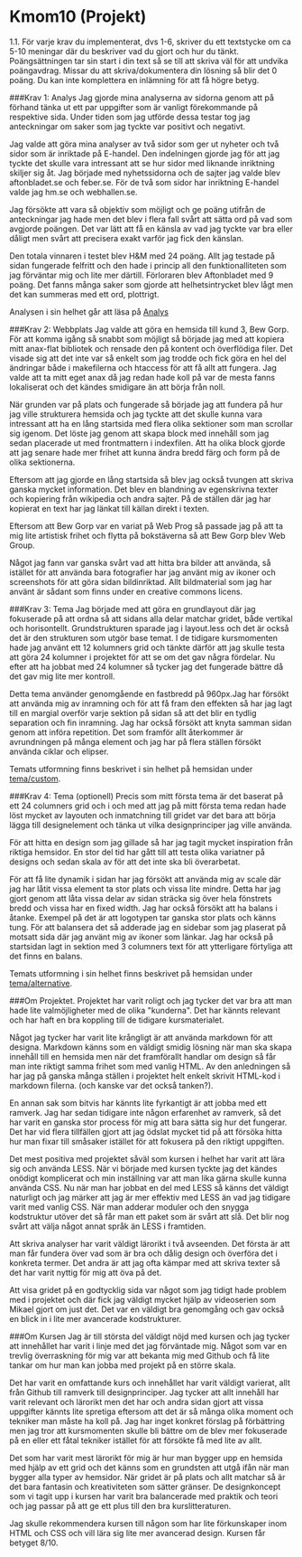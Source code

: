 Kmom10 (Projekt)
===============================

1.1. För varje krav du implementerat, dvs 1-6, skriver du ett textstycke om ca 5-10 meningar där du beskriver vad du gjort och hur du tänkt. Poängsättningen tar sin start i din text så se till att skriva väl för att undvika poängavdrag. Missar du att skriva/dokumentera din lösning så blir det 0 poäng. Du kan inte komplettera en inlämning för att få högre betyg.

###Krav 1: Analys
Jag gjorde mina analyserna av sidorna genom att på förhand tänka ut ett par uppgifter som är vanligt förekommande på respektive sida. Under tiden som jag utförde dessa testar tog jag anteckningar om saker som jag tyckte var positivt och negativt.  

Jag valde att göra mina analyser av två sidor som ger ut nyheter och två sidor som är inriktade på E-handel. Den indelningen gjorde jag för att jag tyckte det skulle vara intressant att se hur sidor med liknande inriktning skiljer sig åt. Jag började med nyhetssidorna och de sajter jag valde blev aftonbladet.se och feber.se. För de två som sidor har inriktning E-handel valde jag hm.se och webhallen.se.  

Jag försökte att vara så objektiv som möjligt och ge poäng utifrån de anteckningar jag hade men det blev i flera fall svårt att sätta ord på vad som avgjorde poängen. Det var lätt att få en känsla av vad jag tyckte var bra eller dåligt men svårt att precisera exakt varför jag fick den känslan.  

 Den totala vinnaren i testet blev H&M med 24 poäng. Allt jag testade på sidan fungerade felfritt och den hade i princip all den funktionalliteten som jag förväntar mig och lite mer därtill. Förloraren blev Aftonbladet med 9 poäng. Det fanns många saker som gjorde att helhetsintrycket blev lågt men det kan summeras med ett ord, plottrigt.

 Analysen i sin helhet går att läsa på [Analys](http://www.student.bth.se/~chju16/dbwebb-kurser/design/me/anax-flat/htdocs/analysis/usability)


###Krav 2: Webbplats
Jag valde att göra en hemsida till kund 3, Bew Gorp. För att komma igång så snabbt som möjligt så började jag med att kopiera mitt anax-flat bibliotek och rensade den på kontent och överflödiga filer. Det visade sig att det inte var så enkelt som jag trodde och fick göra en hel del ändringar både i makefilerna och htaccess för att få allt att fungera. Jag valde att ta mitt eget anax då jag redan hade koll på var de mesta fanns lokaliserat och det kändes smidigare än att börja från noll.

När grunden var på plats och fungerade så började jag att fundera på hur jag ville strukturera hemsida och jag tyckte att det skulle kunna vara intressant att ha en lång startsida med flera olika sektioner som man scrollar sig igenom. Det löste jag genom att skapa block med innehåll som jag sedan placerade ut med frontmattern i indexfilen. Att ha olika block gjorde att jag senare hade mer frihet att kunna ändra bredd färg och form på de olika sektionerna.

Eftersom att jag gjorde en lång startsida så blev jag också tvungen att skriva ganska mycket information. Det blev en blandning av egenskrivna texter och kopiering från wikipedia och andra sajter. På de ställen där jag har kopierat en text har jag länkat till källan direkt i texten.

Eftersom att Bew Gorp var en variat på Web Prog så passade jag på att ta mig lite artistisk frihet och flytta på bokstäverna så att Bew Gorp blev Web Group.

Något jag fann var ganska svårt vad att hitta bra bilder att använda, så istället för att använda bara fotografier har jag använt mig av ikoner och screenshots för att göra sidan bildinriktad. Allt bildmaterial som jag har använt är sådant som finns under en creative commons licens.


###Krav 3: Tema
Jag började med att göra en grundlayout där jag fokuserade på att ordna så att sidans alla delar matchar gridet, både vertikal och horisontellt. Grundstrukturen sparade jag i layout.less och det är också det är den strukturen som utgör base temat. I de tidigare kursmomenten hade jag använt ett 12 kolumners grid och tänkte därför att jag skulle testa att göra 24 kolumner i projektet för att se om det gav några fördelar. Nu efter att ha jobbat med 24 kolumner så tycker jag det fungerade bättre då det gav mig lite mer kontroll.

Detta tema använder genomgående en fastbredd på 960px.Jag har försökt att använda mig av inramning och för att få fram den effekten så har jag lagt till en margial overför varje sektion på sidan så att det blir en tydlig separation och fin inramning. Jag har också försökt att knyta samman sidan genom att införa repetition. Det som framför allt återkommer är avrundningen på många element och jag har på flera ställen försökt använda ciklar och elipser.

Temats utformning finns beskrivet i sin helhet på hemsidan under [tema/custom](http://www.student.bth.se/~chju16/dbwebb-kurser/design/me/proj/htdocs/theme/custom).


###Krav 4: Tema (optionell)
Precis som mitt första tema är det baserat på ett 24 columners grid och i och med att jag på mitt första tema redan hade löst mycket av layouten och inmatchning till gridet var det bara att börja lägga till designelement och tänka ut vilka designprinciper jag ville använda.

För att hitta en design som jag gillade så har jag tagit mycket inspiration från riktiga hemsidor. En stor del tid har gått till att testa olika variatner på designs och sedan skala av för att det inte ska bli överarbetat.

För att få lite dynamik i sidan har jag försökt att använda mig av scale där jag har låtit vissa element ta stor plats och vissa lite mindre. Detta har jag gjort genom att låta vissa delar av sidan sträcka sig över hela fönstrets bredd och vissa har en fixed width.
Jag har också försökt att ha balans i åtanke. Exempel på det är att logotypen tar ganska stor plats och känns tung. För att balansera det så adderade jag en sidebar som jag plaserat på motsatt sida där jag använt mig av ikoner som länkar. Jag har också på startsidan lagt in sektion med 3 columners text för att ytterligare förtyliga att det finns en balans.

Temats utformning i sin helhet finns beskrivet på hemsidan under [tema/alternative](http://www.student.bth.se/~chju16/dbwebb-kurser/design/me/proj/htdocs/theme/alternetive).



###Om Projektet.
Projektet har varit roligt och jag tycker det var bra att man hade lite valmöjligheter med de olika "kunderna". Det har kännts relevant och har haft en bra koppling till de tidigare kursmaterialet.

Något jag tycker har varit lite krångligt är att använda markdown för att designa. Markdown känns som en väldigt smidig lösning när man ska skapa innehåll till en hemsida men när det framförallt handlar om design så får man inte riktigt samma frihet som med vanlig HTML. Av den anledningen så har jag på ganska många ställen i projektet helt enkelt skrivit HTML-kod i markdown filerna. (och kanske var det också tanken?).

En annan sak som bitvis har kännts lite fyrkantigt är att jobba med ett ramverk. Jag har sedan tidigare inte någon erfarenhet av ramverk, så det har varit en ganska stor process för mig att bara sätta sig hur det fungerar. Det har vid flera tillfällen gjort att jag ödslat mycket tid på att försöka hitta hur man fixar till småsaker istället för att fokusera på den riktigt uppgiften.

Det mest positiva med projektet såväl som kursen i helhet har varit att lära sig och använda LESS. När vi började med kursen tyckte jag det kändes onödigt komplicerat och min inställning var att man lika gärna skulle kunna använda CSS. Nu när man har jobbat en del med LESS så känns det väldigt naturligt och jag märker att jag är mer effektiv med LESS än vad jag tidigare varit med vanlig CSS. När man adderar moduler och den snygga kodstruktur utöver det så får man ett paket som är svårt att slå. Det blir nog svårt att välja något annat språk än LESS i framtiden.

Att skriva analyser har varit väldigt lärorikt i två avseenden. Det första är att man får fundera över vad som är bra och dålig design och överföra det i konkreta termer. Det andra är att jag ofta kämpar med att skriva texter så det har varit nyttig för mig att öva på det.

Att visa gridet på en godtycklig sida var något som jag tidigt hade problem med i projektet och där fick jag väldigt mycket hjälp av videoserien som Mikael gjort om just det. Det var en väldigt bra genomgång och gav också en blick in i lite mer avancerade kodstrukturer.


###Om Kursen
Jag är till största del väldigt nöjd med kursen och jag tycker att innehållet har varit i linje med det jag förväntade mig. Något som var en trevlig överraskning för mig var att bekanta mig med Github och få lite tankar om hur man kan jobba med projekt på en större skala.

Det har varit en omfattande kurs och innehållet har varit väldigt varierat, allt från Github till ramverk till designprinciper. Jag tycker att allt innehåll har varit relevant och lärorikt men det har och andra sidan gjort att vissa uppgifter kännts lite spretiga eftersom att det är så många olika moment och tekniker man måste ha koll på. Jag har inget konkret förslag på förbättring men jag tror att kursmomenten skulle bli bättre om de blev mer fokuserade på en eller ett fåtal tekniker istället för att försökte få med lite av allt.

Det som har varit mest lärorikt för mig är hur man bygger upp en hemsida med hjälp av ett grid och det känns som en grundsten att utgå ifån när man bygger alla typer av hemsidor. När gridet är på plats och allt matchar så är det bara fantasin och kreativiteten som sätter gränser. De designkoncept som vi tagit upp i kursen har varit bra balancerade med praktik och teori och jag passar på att ge ett plus till den bra kurslitteraturen.

Jag skulle rekommendera kursen till någon som har lite förkunskaper inom HTML och CSS och vill lära sig lite mer avancerad design. Kursen får betyget 8/10.
